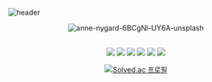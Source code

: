 ![header](https://capsule-render.vercel.app/api?type=waving&color=gradient&text=%20Adsenser%20%20&height=110&fontSize=110)
<div align="center">
  
![anne-nygard-6BCgNl-UY6A-unsplash](https://user-images.githubusercontent.com/111646357/209261034-dae8894c-67f7-4b88-b664-b1f01ee0cff0.jpg)

  
<br>
<img src="https://img.shields.io/badge/HTML5-E34F26?style=flat-square&logo=html5&logoColor=white"/>
<img src="https://img.shields.io/badge/JavaScript-F7DF1E?style=flat-square&logo=javascript&logoColor=black"/>
<img src="https://img.shields.io/badge/CSS3-1572B6?style=flat-square&logo=css3&logoColor=white"/>
<img src="https://img.shields.io/badge/Python-3776AB?style=flat-square&logo=Python&logoColor=white"/>
<img src="https://img.shields.io/badge/C++-00599C?style=flat-square&logo=C%2B%2B&logoColor=white"/>
<img src="https://img.shields.io/badge/Node.js-339933?style=flat-square&logo=Node.js&logoColor=white"/>

[![Solved.ac
프로필](http://mazassumnida.wtf/api/v2/generate_badge?boj=r00t_0)](https://solved.ac/profile/r00t_0)
</div>

